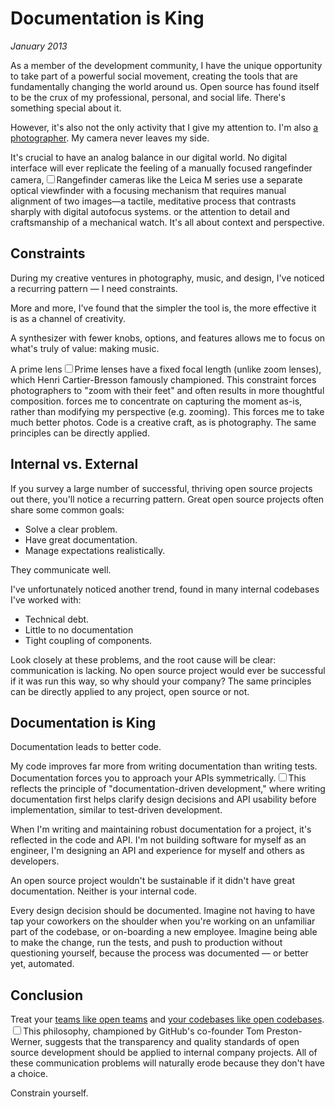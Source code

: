 # Documentation is King
*January 2013*





  As a member of the development community, I have the unique opportunity to take part of a powerful social movement, creating the tools that are fundamentally changing the world around us. Open source has found itself to be the crux of my professional, personal, and social life. There's something special about it.

 However, it's also not the only activity that I give my attention to. I'm also [a photographer](/photo/). My camera never leaves my side.

 It's crucial to have an analog balance in our digital world. No digital interface will ever replicate the feeling of a manually focused rangefinder camera,<label for="sn-1" class="margin-toggle sidenote-number"></label><input type="checkbox" id="sn-1" class="margin-toggle"/><span class="sidenote">Rangefinder cameras like the Leica M series use a separate optical viewfinder with a focusing mechanism that requires manual alignment of two images—a tactile, meditative process that contrasts sharply with digital autofocus systems.</span> or the attention to detail and craftsmanship of a mechanical watch. It's all about context and perspective.

 ## Constraints

 During my creative ventures in photography, music, and design, I've noticed a recurring pattern — I need constraints.

 More and more, I've found that the simpler the tool is, the more effective it is as a channel of creativity.

 A synthesizer with fewer knobs, options, and features allows me to focus on what's truly of value: making music.

 A prime lens<label for="sn-2" class="margin-toggle sidenote-number"></label><input type="checkbox" id="sn-2" class="margin-toggle"/><span class="sidenote">Prime lenses have a fixed focal length (unlike zoom lenses), which Henri Cartier-Bresson famously championed. This constraint forces photographers to "zoom with their feet" and often results in more thoughtful composition.</span> forces me to concentrate on capturing the moment as\-is, rather than modifying my perspective (e.g. zooming). This forces me to take much better photos. Code is a creative craft, as is photography. The same principles can be directly applied.

 ## Internal vs. External

 If you survey a large number of successful, thriving open source projects out there, you'll notice a recurring pattern. Great open source projects often share some common goals:

 * Solve a clear problem.
* Have great documentation.
* Manage expectations realistically.

 They communicate well.

 I've unfortunately noticed another trend, found in many internal codebases I've worked with:

 * Technical debt.
* Little to no documentation
* Tight coupling of components.

 Look closely at these problems, and the root cause will be clear: communication is lacking. No open source project would ever be successful if it was run this way, so why should your company? The same principles can be directly applied to any project, open source or not.

 ## Documentation is King

 Documentation leads to better code.

 My code improves far more from writing documentation than writing tests. Documentation forces you to approach your APIs symmetrically.<label for="sn-3" class="margin-toggle sidenote-number"></label><input type="checkbox" id="sn-3" class="margin-toggle"/><span class="sidenote">This reflects the principle of "documentation-driven development," where writing documentation first helps clarify design decisions and API usability before implementation, similar to test-driven development.</span>

 When I'm writing and maintaining robust documentation for a project, it's reflected in the code and API. I'm not building software for myself as an engineer, I'm designing an API and experience for myself and others as developers.

 An open source project wouldn't be sustainable if it didn't have great documentation. Neither is your internal code.

 Every design decision should be documented. Imagine not having to have tap your coworkers on the shoulder when you're working on an unfamiliar part of the codebase, or on\-boarding a new employee. Imagine being able to make the change, run the tests, and push to production without questioning yourself, because the process was documented — or better yet, automated.

 ## Conclusion

 Treat your [teams like open teams](http://tomayko.com/writings/adopt-an-open-source-process-constraints) and [your codebases like open codebases](http://tom.preston-werner.com/2011/11/22/open-source-everything.html).<label for="sn-4" class="margin-toggle sidenote-number"></label><input type="checkbox" id="sn-4" class="margin-toggle"/><span class="sidenote">This philosophy, championed by GitHub's co-founder Tom Preston-Werner, suggests that the transparency and quality standards of open source development should be applied to internal company projects.</span> All of these communication problems will naturally erode because they don't have a choice.

 Constrain yourself.

  